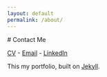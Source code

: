 ```yaml
---
layout: default
permalink: /about/
---
```


<div class="wrapper" markdown="1">
# Contact Me

[CV](/assets/resume.pdf) - [Email](https://github.com/katmeister) - [LinkedIn](Profilehttps://www.linkedin.com/in/jonathan-chang-0585294b)

This my portfolio, built on [Jekyll](http://jekyllrb.com/).
</div>
